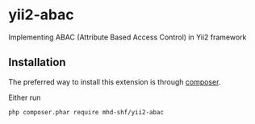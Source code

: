 # yii2-abac
Implementing ABAC (Attribute Based Access Control) in Yii2 framework

Installation
------------

The preferred way to install this extension is through [composer](http://getcomposer.org/download/).

Either run

```
php composer.phar require mhd-shf/yii2-abac
```

